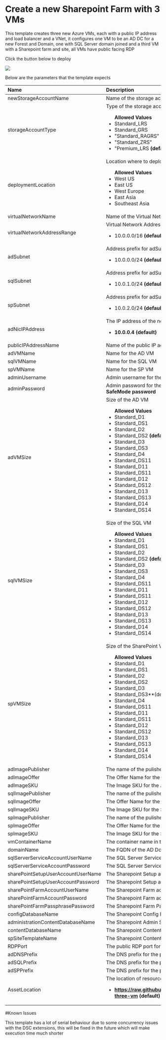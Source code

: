 # Create a new Sharepoint Farm with 3 VMs

This template creates three new Azure VMs, each with a public IP address and load balancer and a VNet, it configures one VM to be an AD DC for a new Forest and Domain, one with SQL Server domain joined and a third VM with a Sharepoint farm and  site, all VMs have public facing RDP

Click the button below to deploy


<a href="https://portal.azure.com/#create/Microsoft.Template/uri/https%3A%2F%2Fraw.githubusercontent.com%2FAzure%2Fazure-quickstart-templates%2Fmaster%2Fsharepoint-three-vm%2Fazuredeploy.json" target="_blank">
    <img src="http://azuredeploy.net/deploybutton.png"/>
</a>

Below are the parameters that the template expects

| Name   | Description    |
|:--- |:---|
| newStorageAccountName    | Name of the storage account to create    |
storageAccountType      | Type of the storage account <br> <ul>**Allowed Values**<li>Standard_LRS </li><li>Standard_GRS</li><li>"Standard_RAGRS"</li><li>"Standard_ZRS"</li><li>"Premium_LRS **(default)**"</li></ul> |
| deploymentLocation  | Location where to deploy the resource <br><ul>**Allowed Values**<li>West US</li><li>East US</li><li>West Europe</li><li>East Asia</li><li>Southeast Asia</li>|
| virtualNetworkName | Name of the Virtual Network |
| virtualNetworkAddressRange | Virtual Network Address Range <br> <ul><li>10.0.0.0/16 **(default)**</li></ul> |
| adSubnet | Address prefix for adSubnetName <br> <ul><li>10.0.0.0/24 **(default)**</li></ul> |
| sqlSubnet | Address prefix for adSubnetName <br> <ul><li>10.0.1.0/24 **(default)**</li></ul> |
| spSubnet | Address prefix for adSubnetName <br> <ul><li>10.0.2.0/24 **(default)**</li></ul> |
| adNicIPAddress | The IP address of the new AD VM  <br> <ul><li>**10.0.0.4 (default)**</li></ul> |
| publicIPAddressName | Name of the public IP address to create |
| adVMName | Name for the AD VM |
| sqlVMName | Name for the SQL VM |
| spVMName | Name for the SP VM |
| adminUsername | Admin username for the VM **This will also be used as the domain admin user name**|
| adminPassword | Admin password for the VM **This will also be used as the domain admin password and the SafeMode password** |
| adVMSize | Size of the AD VM <br> <ul>**Allowed Values**<li>Standard_D1 </li><li>Standard_DS1</li><li>Standard_D2</li><li>Standard_DS2 **(default)**</li><li>Standard_D3</li><li>Standard_DS3</li><li>Standard_D4</li><li>Standard_DS11</li><li>Standard_D11</li><li>Standard_DS11</li><li>Standard_D12</li><li>Standard_DS12</li><li>Standard_D13</li><li>Standard_DS13</li><li>Standard_D14</li><li>Standard_DS14</li></ul>|
| sqlVMSize | Size of the SQL VM <br> <ul>**Allowed Values**<li>Standard_D1 </li><li>Standard_DS1</li><li>Standard_D2</li><li>Standard_DS2 **(default)**</li><li>Standard_D3</li><li>Standard_DS3</li><li>Standard_D4</li><li>Standard_DS11</li><li>Standard_D11</li><li>Standard_DS11</li><li>Standard_D12</li><li>Standard_DS12</li><li>Standard_D13</li><li>Standard_DS13</li><li>Standard_D14</li><li>Standard_DS14</li></ul>|
| spVMSize | Size of the SharePoint VM <br> <ul>**Allowed Values**<li>Standard_D1 </li><li>Standard_DS1</li><li>Standard_D2</li><li>Standard_DS2</li><li>Standard_D3</li><li>Standard_DS3**(default)**</li><li>Standard_D4</li><li>Standard_DS11</li><li>Standard_D11</li><li>Standard_DS11</li><li>Standard_D12</li><li>Standard_DS12</li><li>Standard_D13</li><li>Standard_DS13</li><li>Standard_D14</li><li>Standard_DS14</li></ul>|
| adImagePublisher| The name of the pulisher of the AD Image |
| adImageOffer| The Offer Name for the Image used by AD|
| adImageSKU| The Image SKU for the AD Image|
| sqlImagePublisher| The name of the pulisher of the SQL Image |
| sqlImageOffer| The Offer Name for the Image used by SQL|
| sqlImageSKU| The Image SKU for the SQL Image|
| spImagePublisher| The name of the pulisher of the SharePoint Image |
| spImageOffer| The Offer Name for the Image used by SharePoint|
| spImageSKU| The Image SKU for the SharePoint Image|
| vmContainerName | The container name in the storage account where VM disks are stored|
| domainName | The FQDN of the AD Domain created |
| sqlServerServiceAccountUserName | The SQL Server Service account name |
| sqlServerServiceAccountPassword | The SQL Server Service account password |
| sharePointSetupUserAccountUserName | The Sharepoint Setup account name|
| sharePointSetupUserAccountPassword |The Sharepoint Setup account password |
| sharePointFarmAccountUserName | The Sharepoint Farm account name |
| sharePointFarmAccountPassword | The Sharepoint Farm account password |
| sharePointFarmPassphrasePassword | The Sharepoint Farm Passphrase |
| configDatabaseName | The Sharepoint Config Database Name|
| administrationContentDatabaseName | The Sharepoint Admin Site Database Name |
| contentDatabaseName | The Sharepoint Content Database Name|
| spSiteTemplateName | The Sharepoint Content Site Template Name |
| RDPPort | The public RDP port for the VMs |
| adDNSPrefix | The DNS prefix for the public IP address used by the Load Balancer for AD |
| adSQLPrefix | The DNS prefix for the public IP address used by the Load Balancer for SQL |
| adSPPrefix | The DNS prefix for the public IP address used by the Load Balancer for SP |
| AssetLocation | The location of resources such as templates and DSC modules that the script is dependent <br> <ul><li> **https://raw.githubusercontent.com/azurermtemplates/azurermtemplates/master/sharepoint-three-vm (default)**</li></ul> |

#Known Issues

This template has a lot of serial behaviour due to some concurrency issues with the DSC extensions, this will be fixed in the future which will make execution time much shorter

